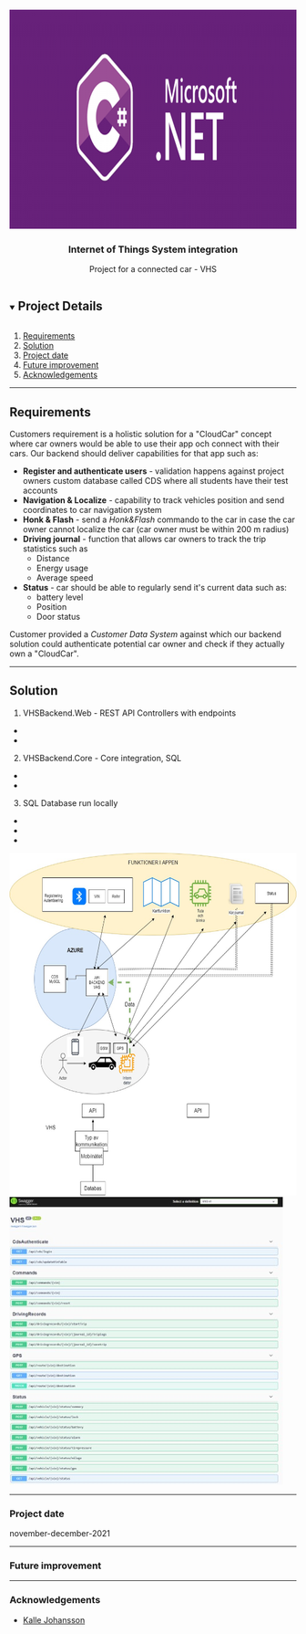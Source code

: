 <br />

<p align="center">
  <a href="img/">
    <img src="img/banner.png" alt="VHS" width="1024" height="384">
  </a>
  <h3 align="center">Internet of Things System integration</h3>
<p align="center">
    Project for a connected car - VHS
    <br />
  </p>
</p>
<details open="open">
  <summary><h2 style="display: inline-block">Project Details</h2></summary>
  <ol>
    <li><a href="#requirements">Requirements</a>
    <li><a href="#solution">Solution</a></li>
    <li><a href="#project-date">Project date</a></li> 
    <li><a href="#future-improvement">Future improvement</a></li>
    <li><a href="#acknowledgements">Acknowledgements</a></li>
  </ol>
</details>

---

## Requirements
Customers requirement is a holistic solution for a "CloudCar" concept where car owners would be able to use their app och connect with their cars. Our backend should deliver capabilities for that app such as:
* **Register and authenticate users** - validation happens against project owners custom database called CDS where all students have their test accounts
* **Navigation & Localize** - capability to track vehicles position and send coordinates to car navigation system
* **Honk & Flash** - send a *Honk&Flash* commando to the car in case the car owner cannot localize the car (car owner must be within 200 m radius)
* **Driving journal** - function that allows car owners to track the trip statistics such as
  * Distance
  * Energy usage
  * Average speed
* **Status** - car should be able to regularly send it's current data such as:
  * battery level
  * Position
  * Door status

Customer provided a *Customer Data System* against which our backend solution could authenticate potential car owner and check if they actually own a "CloudCar".

---

## Solution
1. VHSBackend.Web - REST API Controllers with endpoints
  *
  *
2. VHSBackend.Core - Core integration, SQL 
  *
  *
3. SQL Database run locally 
  * 
  * 
  *   
<a href="img/">
    <img src="img/diagram.jpg" alt="VHS" width="600" height="600">
  </a>

<a href="img/">
    <img src="img/vhs_swagger.jpg" alt="VHS" width="480" height="504">
  </a>

---


### Project date
november-december-2021

---

### Future improvement


---

### Acknowledgements
* [Kalle Johansson](https://github.com/MeltyMan)

